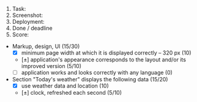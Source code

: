 1. Task:
2. Screenshot:
3. Deployment:
4. Done / deadline
5. Score:

- Markup, design, UI (15/30)
  - [x] minimum page width at which it is displayed correctly – 320 рх (10)
  - [±] application's appearance corresponds to the layout and/or its improved version (5/10)
  - [ ] application works and looks correctly with any language (0)
- Section "Today's weather" displays the following data (15/20)
  - [x] use weather data and location (10)
  - [±] clock, refreshed each second (5/10)
